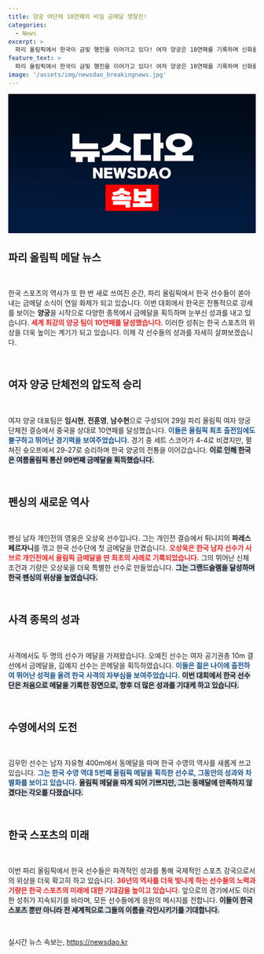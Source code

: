```yaml
---
title: 양궁 여단체 10연패의 비밀 금메달 쟁탈전!
categories:
  - News
excerpt: >
  파리 올림픽에서 한국이 금빛 행진을 이어가고 있다! 여자 양궁은 10연패를 기록하며 신화를 이어갔고, 오상욱은 사브르 개인전에서 역사적인 금메달을 차지. 금메달 릴레이의 주인공들이 더욱 기대되는 이유는?
feature_text: >
  파리 올림픽에서 한국이 금빛 행진을 이어가고 있다! 여자 양궁은 10연패를 기록하며 신화를 이어갔고, 오상욱은 사브르 개인전에서 역사적인 금메달을 차지. 금메달 릴레이의 주인공들이 더욱 기대되는 이유는?
image: '/assets/img/newsdao_breakingnews.jpg'
---
```


<p><img src="/assets/img/newsdao_breakingnews.jpg" alt="bookingtag 속보" /></p>

<h2 data-ke-size="size26">파리 올림픽 메달 뉴스</h2>

<p data-ke-size="size16">&nbsp;</p>

<p>한국 스포츠의 역사가 또 한 번 새로 쓰여진 순간, 파리 올림픽에서 한국 선수들이 쏟아내는 금메달 소식이 연일 화제가 되고 있습니다. 이번 대회에서 한국은 전통적으로 강세를 보이는 <b>양궁</b>을 시작으로 다양한 종목에서 금메달을 획득하며 눈부신 성과를 내고 있습니다. <b><span style="color: #ee2323;">세계 최강의 양궁 팀이 10연패를 달성했습니다.</span></b> 이러한 성취는 한국 스포츠의 위상을 더욱 높이는 계기가 되고 있습니다. 이제 각 선수들의 성과를 자세히 살펴보겠습니다.</p>

<p data-ke-size="size16">&nbsp;</p>

<h2 data-ke-size="size26">여자 양궁 단체전의 압도적 승리</h2>

<p data-ke-size="size16">&nbsp;</p>

<p>여자 양궁 대표팀은 <b>임시현</b>, <b>전훈영</b>, <b>남수현</b>으로 구성되어 29일 파리 올림픽 여자 양궁 단체전 결승에서 중국을 상대로 10연패를 달성했습니다. <b><span style="color: #1a5490;">이들은 올림픽 최초 출전임에도 불구하고 뛰어난 경기력을 보여주었습니다.</span></b> 경기 중 세트 스코어가 4-4로 비겼지만, 펼쳐진 슛오프에서 29-27로 승리하며 한국 양궁의 전통을 이어갔습니다. <b><span style="background-color: #21538527;">이로 인해 한국은 여름올림픽 통산 99번째 금메달을 획득했습니다.</span></b> </p>

<p data-ke-size="size16">&nbsp;</p>

<h2 data-ke-size="size26">펜싱의 새로운 역사</h2>

<p data-ke-size="size16">&nbsp;</p>

<p>펜싱 남자 개인전의 영웅은 오상욱 선수입니다. 그는 개인전 결승에서 튀니지의 <b>파레스 페르자니</b>를 꺾고 한국 선수단에 첫 금메달을 안겼습니다. <b><span style="color: #ee2323;">오상욱은 한국 남자 선수가 사브르 개인전에서 올림픽 금메달을 딴 최초의 사례로 기록되었습니다.</span></b> 그의 뛰어난 신체 조건과 기량은 오상욱을 더욱 특별한 선수로 만들었습니다. <b><span style="background-color: #21538527;">그는 그랜드슬램을 달성하며 한국 펜싱의 위상을 높였습니다.</span></b> </p>

<p data-ke-size="size16">&nbsp;</p>

<h2 data-ke-size="size26">사격 종목의 성과</h2>

<p data-ke-size="size16">&nbsp;</p>

<p>사격에서도 두 명의 선수가 메달을 가져왔습니다. 오예진 선수는 여자 공기권총 10m 결선에서 금메달을, 김예지 선수는 은메달을 획득하였습니다. <b><span style="color: #1a5490;">이들은 젊은 나이에 출전하여 뛰어난 성적을 올려 한국 사격의 자부심을 보여주었습니다.</span></b> <b><span style="background-color: #21538527;">이번 대회에서 한국 선수단은 처음으로 메달을 기록한 장면으로, 향후 더 많은 성과를 기대케 하고 있습니다.</span></b></p>

<p data-ke-size="size16">&nbsp;</p>

<h2 data-ke-size="size26">수영에서의 도전</h2>

<p data-ke-size="size16">&nbsp;</p>

<p>김우민 선수는 남자 자유형 400m에서 동메달을 따며 한국 수영의 역사를 새롭게 쓰고 있습니다. <b><span style="color: #1a5490;">그는 한국 수영 역대 5번째 올림픽 메달을 획득한 선수로, 그동안의 성과와 차별화를 보이고 있습니다.</span></b> <b><span style="background-color: #21538527;">올림픽 메달을 따게 되어 기쁘지만, 그는 동메달에 만족하지 않겠다는 각오를 다졌습니다.</span></b></p>

<p data-ke-size="size16">&nbsp;</p>

<h2 data-ke-size="size26">한국 스포츠의 미래</h2>

<p data-ke-size="size16">&nbsp;</p>

<p>이번 파리 올림픽에서 한국 선수들은 파격적인 성과를 통해 국제적인 스포츠 강국으로서의 위상을 더욱 확고히 하고 있습니다. <b><span style="color: #ee2323;">36년의 역사를 더욱 빛나게 하는 선수들의 노력과 기량은 한국 스포츠의 미래에 대한 기대감을 높이고 있습니다.</span></b> 앞으로의 경기에서도 이러한 성취가 지속되기를 바라며, 모든 선수들에게 응원의 메시지를 전합니다. <b><span style="background-color: #21538527;">이들이 한국 스포츠 뿐만 아니라 전 세계적으로 그들의 이름을 각인시키기를 기대합니다.</span></b> </p>

<p data-ke-size="size16">&nbsp;</p>
실시간 뉴스 속보는, <a href="https://newsdao.kr" rel="dofollow">https://newsdao.kr</a>



